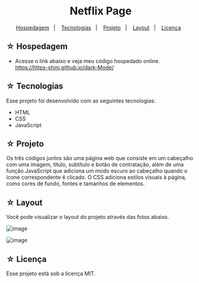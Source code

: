 <h1 align="center">Netflix Page</h1>

<p align="center">
  <a href="#-hospedagem">Hospedagem</a>&nbsp;&nbsp;&nbsp;|&nbsp;&nbsp;&nbsp;
  <a href="#-tecnologias">Tecnologias</a>&nbsp;&nbsp;&nbsp;|&nbsp;&nbsp;&nbsp;
  <a href="#-projeto">Projeto</a>&nbsp;&nbsp;&nbsp;|&nbsp;&nbsp;&nbsp;
  <a href="#-layout">Layout</a>&nbsp;&nbsp;&nbsp;|&nbsp;&nbsp;&nbsp;
  <a href="#-licença">Licença</a>&nbsp;&nbsp;&nbsp;
</p>

## ☆ Hospedagem

- Acesse o link abaixo e veja meu código hospedado online.<br>
https://https-shini.github.io/dark-Mode/

## ☆ Tecnologias

Esse projeto foi desenvolvido com as seguintes tecnologias:
- HTML
- CSS
- JavaScript

## ☆ Projeto

Os três códigos juntos são uma página web que consiste em um cabeçalho com uma imagem, título, subtítulo e botão de contratação, além de uma função JavaScript que adiciona um modo escuro ao cabeçalho quando o ícone correspondente é clicado. O CSS adiciona estilos visuais à página, como cores de fundo, fontes e tamanhos de elementos.

## ☆ Layout

Você pode visualizar o layout do projeto através das fotos abaixo.<br>

![image](https://user-images.githubusercontent.com/100307080/229043299-5034334d-560f-4016-bcc1-d06723c1bf2e.png)

![image](https://user-images.githubusercontent.com/100307080/229043355-0b371970-a546-454b-9cbf-d39db15d69ad.png)

## ☆ Licença

Esse projeto está sob a licença MIT.

